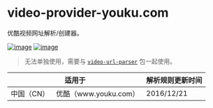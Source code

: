 # video-provider-youku.com
优酷视频网址解析/创建器。

[![image](https://img.shields.io/npm/v/video-provider-youku.com.svg)](https://www.npmjs.com/package/video-provider-youku.com)
[![image](https://img.shields.io/npm/dt/video-provider-youku.com.svg)](https://www.npmjs.com/package/video-provider-youku.com)

> 无法单独使用，需要与 [`video-url-parser`](https://github.com/imingyu/video-url-parser) 包一起使用。

<table>
    <thead>
        <tr>
            <th colspan="2">适用于</th>
            <th>解析规则更新时间</th>
        </tr>
    </thead>
    <tbody>
        <tr>
            <td>中国（CN）</td>
            <td>优酷（www.youku.com）</td>
            <td>2016/12/21</td>
        </tr>
    </tbody>
</table>